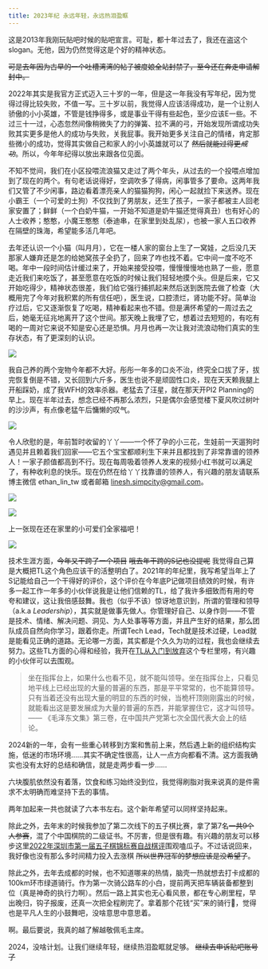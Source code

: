 ```yaml
---
title: 2023年纪 永远年轻，永远热泪盈眶
---
```


这是2013年我刚玩贴吧时候的贴吧宣言。可耻，都十年过去了，我还在盗这个slogan。无他，因为仍然觉得这是个好的精神状态。

~~可是去年因为古早的一个吐槽湾湾的帖子被度娘全站封禁了，至今还在奔走申请解封中。~~

2022年其实是我官方正式迈入三十岁的一年，但是这一年我没有写年纪，因为觉得过得比较失败，不值一写。三十岁以前，我觉得人应该活得成功，是一个让别人骄傲的小小英雄，不管是钱挣得多，或是事业干得有些起色，至少应该E一些。不过三十一过，心态忽然间像稍微失了力的弹簧、拉不满的弓，开始发现所谓成功失败其实更多是他人的成功与失败，关我屁事。我开始更多关注自己的情绪，肯定那些微小的成功，觉得其实做自己和家人的小小英雄就可以了 ~~然后就能过得更*成功*~~。所以，今年年纪得以放出来跟各位见面。

不知不觉间，我们在小区投喂流浪猫又走过了两个年头，从过去的一个投喂点增加到了现在的两个。有句老话说得好，空调吹多了得病，闲事管多了要命。这两年我们又管了不少闲事，路边看着漂亮亲人的猫猫狗狗，闲心一起就捡下来送养。现在小霸王（一个可爱的土狗）不仅找到了男朋友，还生了孩子，一家子都被主人回老家安置了；鲜鲜（一个白奶牛猫，一开始不知道是奶牛猫还觉得真丑）也有好心的人士收养；憨憨，小魔王憨憨（泰迪串，在家里到处乱尿），也被一家人五口收养在隔壁的珠海，希望能多活几年吧。

去年还认识一个小猫（叫月月），它在一楼人家的窗台上生了一窝娃，之后没几天那家人嫌弃还是怎的给她窝孩子全扔了，回来了咋也找不着。它中间一度不吃不喝。年中一段时间估计缓过来了，开始来接受投喂，慢慢慢慢地也熟了一些，愿意走近我们来吃饭了，甚至愿意在吃饭的时候让我们轻轻地摸个头。但是后来，它又开始吃得少，精神状态很差，我们给它强行捕抓起来然后送到医院去做了检查（大概用完了今年对我积累的所有信任吧），医生说，口腔溃烂，肾功能不好。简单治疗过后，它又逐渐恢复了吃喝，精神看起来也不错。但是满怀希望的一周过去之后，她毫无征兆地离开了这个世间。那天晚上我埋了它，想着过去短短的，有吃有喝的一周对它来说不知是安心还是恐惧。月月也再一次让我对流浪动物们真实的生存状态，有了更深刻的认识。

![](https://cdn.jsdelivr.net/gh/EthanLin-TWer/blog@gh-pages/_images/2023-12-31-adopted.jpg)

我自己养的两个宠物今年都不大好。彤彤一年多的口炎不治，终究全口拔了牙，拔完恢复倒是不错，又长回到六斤多，医生也说不是顽固性口炎，现在天天赖我腿上开船踩奶，成了我WFH的效率杀器。老猛去了汪星，就在那天开PI2 Planning的早上。现在半年过去，想念已经不再那么浓烈，只是偶尔会感觉楼下夏风吹过树叶的沙沙声，有点像老猛午后慵懒的叹气。

![](https://cdn.jsdelivr.net/gh/EthanLin-TWer/blog@gh-pages/_images/2023-12-31-family-portraits-1.jpg)

令人欣慰的是，年前暂时收留的丫丫——一个怀了孕的小三花，生娃前一天遛狗时遇见并且赖着我们回家——它五个宝宝都顺利生下来并且都找到了非常靠谱的领养人！一家子颜值都高到不行。现在每周吸着领养人发来的视频小红书就可以满足了，有种收利息的快乐。现在仍然在给丫丫找靠谱的领养人，有兴趣的朋友请联系博主微信 ethan_lin_tw 或者邮箱 linesh.simpcity@gmail.com。

![](https://cdn.jsdelivr.net/gh/EthanLin-TWer/blog@gh-pages/_images/2023-12-31-family-portraits-kittens.jpg)

![](https://cdn.jsdelivr.net/gh/EthanLin-TWer/blog@gh-pages/_images/2023-12-31-family-portraits-ya.jpg)

上一张现在还在家里的小可爱们全家福吧！

![](https://cdn.jsdelivr.net/gh/EthanLin-TWer/blog@gh-pages/_images/2023-12-31-family-portraits-2.jpg)

技术生涯方面，~~今年又干跨了一个项目~~ ~~哦去年干跨的S记也没提呢~~ 我觉得自己算是大概把TL这个角色应该干的活整明白了。2021年的年纪里，我写希望当年上了S记能给自己一个干得好的评价，这个评价在今年底P记做项目绩效的时候，有许多一起工作一年多的小伙伴说我是让他们信赖的TL，给了我许多细致而有用的夸夸和建议，这让我倍感鼓舞。我也（似乎不该）惊讶地意识到，所谓的管理和领导（a.k.a *Leadership*），其实就是做事先做人。你管理好自己、以身作则——不管是技术、情绪、解决问题、洞见、为人处事等等方面，并且产生好的结果，那么团队成员自然向你学习，跟着你走。所谓Tech Lead，Tech就是技术过硬，Lead就是能看见正确的道路。无论哪一方面，其实都是个久久为功的过程，我也会继续去努力。这些TL方面的心得和经验，我开在[TL从入门到放弃][Road to Tech Lead]这个专栏里唠，有兴趣的小伙伴可以去围观。

> 坐在指挥台上，如果什么也看不见，就不能叫领导。坐在指挥台上，只看见地平线上已经出现的大量的普遍的东西，那是平平常常的，也不能算领导。只有当着还没有出现大量的明显的东西的时候，当桅杆顶刚刚露出的时候，就能看出这是要发展成为大量的普遍的东西，并能掌握住它，这才叫领导。 —— 《毛泽东文集》第三卷，在中国共产党第七次全国代表大会上的结论。

2024新的一年，会有一些重心转移到方案和售前上来，然后遇上新的组织结构实施，低迷的市场环境……其实不确定性很高，让人一点方向都看不清。这方面我确实也没有太好的总结和确信，就是走两步看一步……

六块腹肌依然没有着落，饮食和练习始终没到位，我觉得刷脂对我来说真的是件需求不太明确而难坚持下去的事情。

两年加起来一共也就读了六本书左右。这个新年希望可以同样坚持起来。

除此之外，去年末的时候我参加了第二次线下的五子棋比赛，拿了第7名~~一共9个人参赛~~，混了个中国棋院的二级证书。不厉害，但是很有趣。有兴趣的朋友可以移步这里[2022年深圳市第一届五子棋锦标赛自战棋评][2022 Shenzhen Renju Tournament]围观嗑瓜子。不过话说回来，我好像也没有那么多时间精力投入去涨棋 ~~所以世界冠军的梦想应该是没希望了~~。

除此之外，去年去成都的时候，也不知道哪来的热情，脑壳一热就想去打卡成都的100km环市绿道骑行。作为第一次骑公路车的小白，提前两天把车辆装备都整到位（真是神奇的执行力啊）。然后一路上其实也无心看风景，都在专心刷里程，早出晚归，钩子报废，还真一次把全程刷完了。拿着那个花钱“买”来的骑行🏅，觉得也是平凡人生的小鼓舞吧，没啥意思中意思着。

啊。最后要说，我真的越了解越敬佩毛主席。

2024，没啥计划。让我们继续年轻，继续热泪盈眶就足够。 ~~继续去申诉贴吧账号了~~

[Road to Tech Lead]: https://ethan.thoughtworkers.me/#/post/2023-08-01-my-tech-lead-journey-i
[2022 Shenzhen Renju Tournament]: https://ethan.thoughtworkers.me/#/post/2022-12-18-first-shenzhen-renju-tournament
